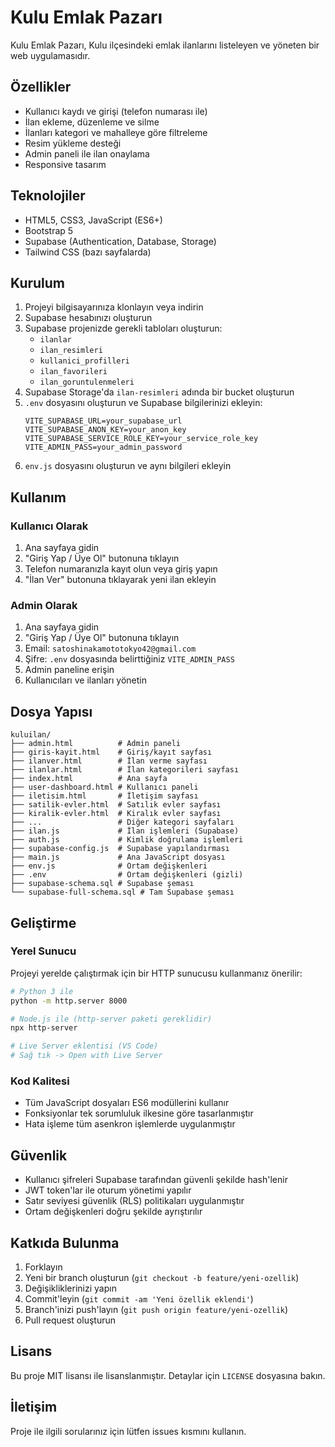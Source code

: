 # Kulu Emlak Pazarı

Kulu Emlak Pazarı, Kulu ilçesindeki emlak ilanlarını listeleyen ve yöneten bir web uygulamasıdır.

## Özellikler

- Kullanıcı kaydı ve girişi (telefon numarası ile)
- İlan ekleme, düzenleme ve silme
- İlanları kategori ve mahalleye göre filtreleme
- Resim yükleme desteği
- Admin paneli ile ilan onaylama
- Responsive tasarım

## Teknolojiler

- HTML5, CSS3, JavaScript (ES6+)
- Bootstrap 5
- Supabase (Authentication, Database, Storage)
- Tailwind CSS (bazı sayfalarda)

## Kurulum

1. Projeyi bilgisayarınıza klonlayın veya indirin
2. Supabase hesabınızı oluşturun
3. Supabase projenizde gerekli tabloları oluşturun:
   - `ilanlar`
   - `ilan_resimleri`
   - `kullanici_profilleri`
   - `ilan_favorileri`
   - `ilan_goruntulenmeleri`
4. Supabase Storage'da `ilan-resimleri` adında bir bucket oluşturun
5. `.env` dosyasını oluşturun ve Supabase bilgilerinizi ekleyin:
   ```
   VITE_SUPABASE_URL=your_supabase_url
   VITE_SUPABASE_ANON_KEY=your_anon_key
   VITE_SUPABASE_SERVICE_ROLE_KEY=your_service_role_key
   VITE_ADMIN_PASS=your_admin_password
   ```
6. `env.js` dosyasını oluşturun ve aynı bilgileri ekleyin

## Kullanım

### Kullanıcı Olarak

1. Ana sayfaya gidin
2. "Giriş Yap / Üye Ol" butonuna tıklayın
3. Telefon numaranızla kayıt olun veya giriş yapın
4. "İlan Ver" butonuna tıklayarak yeni ilan ekleyin

### Admin Olarak

1. Ana sayfaya gidin
2. "Giriş Yap / Üye Ol" butonuna tıklayın
3. Email: `satoshinakamototokyo42@gmail.com`
4. Şifre: `.env` dosyasında belirttiğiniz `VITE_ADMIN_PASS`
5. Admin paneline erişin
6. Kullanıcıları ve ilanları yönetin

## Dosya Yapısı

```
kuluilan/
├── admin.html          # Admin paneli
├── giris-kayit.html    # Giriş/kayıt sayfası
├── ilanver.html        # İlan verme sayfası
├── ilanlar.html        # İlan kategorileri sayfası
├── index.html          # Ana sayfa
├── user-dashboard.html # Kullanıcı paneli
├── iletisim.html       # İletişim sayfası
├── satilik-evler.html  # Satılık evler sayfası
├── kiralik-evler.html  # Kiralık evler sayfası
├── ...                 # Diğer kategori sayfaları
├── ilan.js             # İlan işlemleri (Supabase)
├── auth.js             # Kimlik doğrulama işlemleri
├── supabase-config.js  # Supabase yapılandırması
├── main.js             # Ana JavaScript dosyası
├── env.js              # Ortam değişkenleri
├── .env                # Ortam değişkenleri (gizli)
├── supabase-schema.sql # Supabase şeması
└── supabase-full-schema.sql # Tam Supabase şeması
```

## Geliştirme

### Yerel Sunucu

Projeyi yerelde çalıştırmak için bir HTTP sunucusu kullanmanız önerilir:

```bash
# Python 3 ile
python -m http.server 8000

# Node.js ile (http-server paketi gereklidir)
npx http-server

# Live Server eklentisi (VS Code)
# Sağ tık -> Open with Live Server
```

### Kod Kalitesi

- Tüm JavaScript dosyaları ES6 modüllerini kullanır
- Fonksiyonlar tek sorumluluk ilkesine göre tasarlanmıştır
- Hata işleme tüm asenkron işlemlerde uygulanmıştır

## Güvenlik

- Kullanıcı şifreleri Supabase tarafından güvenli şekilde hash'lenir
- JWT token'lar ile oturum yönetimi yapılır
- Satır seviyesi güvenlik (RLS) politikaları uygulanmıştır
- Ortam değişkenleri doğru şekilde ayrıştırılır

## Katkıda Bulunma

1. Forklayın
2. Yeni bir branch oluşturun (`git checkout -b feature/yeni-ozellik`)
3. Değişikliklerinizi yapın
4. Commit'leyin (`git commit -am 'Yeni özellik eklendi'`)
5. Branch'inizi push'layın (`git push origin feature/yeni-ozellik`)
6. Pull request oluşturun

## Lisans

Bu proje MIT lisansı ile lisanslanmıştır. Detaylar için `LICENSE` dosyasına bakın.

## İletişim

Proje ile ilgili sorularınız için lütfen issues kısmını kullanın.